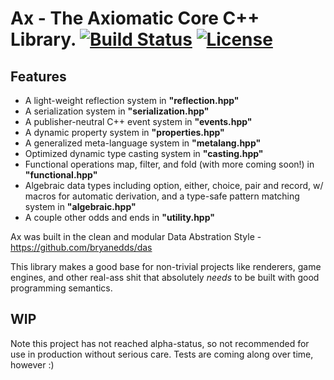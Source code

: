 # Ax - The Axiomatic Core C++ Library. [![Build Status](https://travis-ci.org/bryanedds/ax.svg?branch=master)](https://travis-ci.org/bryanedds/ax) [![License](https://img.shields.io/badge/license-MIT-blue.svg)](https://github.com/bryanedds/ax/blob/master/LICENSE.md) 

## Features

- A light-weight reflection system in **"reflection.hpp"**
- A serialization system in **"serialization.hpp"**
- A publisher-neutral C++ event system in **"events.hpp"**
- A dynamic property system in **"properties.hpp"**
- A generalized meta-language system in **"metalang.hpp"**
- Optimized dynamic type casting system in **"casting.hpp"**
- Functional operations map, filter, and fold (with more coming soon!) in **"functional.hpp"**
- Algebraic data types including option, either, choice, pair and record, w/ macros for automatic derivation, 
and a type-safe pattern matching system in **"algebraic.hpp"**
- A couple other odds and ends in **"utility.hpp"**

Ax was built in the clean and modular Data Abstration Style - https://github.com/bryanedds/das

This library makes a good base for non-trivial projects like renderers, game engines, and other real-ass shit that absolutely *needs* to be built with good programming semantics.

## WIP
Note this project has not reached alpha-status, so not recommended for use in production without serious care. Tests are coming along over time, however :)
